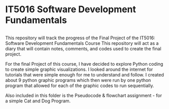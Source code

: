 # IT5016 Software Development Fundamentals
##
This repository will track the progress of the Final Project of the IT5016: Software Development Fundamentals Course
This repository will act as a diary that will contain notes, comments, and codes used to create the final project.

For the final Project of this course, I have decided to explore Python coding to create simple graphic visualizations. I looked around the internet for tutorials that were simple enough for me to understand and follow. I created about 9 python graphic programs which then were run by one python program that allowed for each of the graphic codes to run sequentially.

Also included in this folder is the Pseudocode & flowchart assignment - for a simple Cat and Dog Program.
